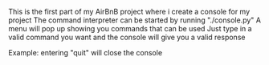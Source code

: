 This is the first part of my AirBnB project where i create a console for my project
The command interpreter can be started by running "./console.py"
A menu will pop up showing you commands that can be used
Just type in a valid command you want and the console will give you a valid response

Example:
entering 
	"quit" will close the console


